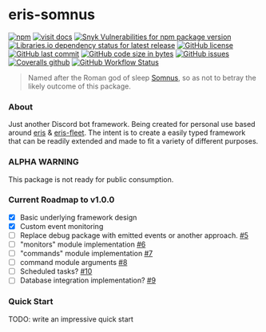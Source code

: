 # eris-somnus

[![npm](https://img.shields.io/npm/v/eris-somnus)][npm]
[![visit docs](https://img.shields.io/badge/docs-TypeDoc-informational)][docs]
[![Snyk Vulnerabilities for npm package version](https://img.shields.io/snyk/vulnerabilities/npm/eris-somnus)][npm]
[![Libraries.io dependency status for latest release](https://img.shields.io/librariesio/release/npm/eris-somnus)][npm]
[![GitHub license](https://img.shields.io/github/license/zikeji/eris-somnus)](https://github.com/zikeji/eris-somnus/blob/master/LICENSE)
[![GitHub last commit](https://img.shields.io/github/last-commit/zikeji/eris-somnus)][github]
[![GitHub code size in bytes](https://img.shields.io/github/languages/code-size/zikeji/eris-somnus)][github]
[![GitHub issues](https://img.shields.io/github/issues/zikeji/eris-somnus)](https://github.com/zikeji/eris-somnus/issues)
[![Coveralls github](https://img.shields.io/coveralls/github/zikeji/eris-somnus)][github]
[![GitHub Workflow Status](https://img.shields.io/github/workflow/status/zikeji/eris-somnus/Lint,%20Test,%20Build,%20&%20Coverage)][github]

[npm]: https://www.npmjs.com/package/eris-somnus
[github]: https://github.com/zikeji/eris-somnus
[docs]: https://eris-somnus.zikeji.com

> Named after the Roman god of sleep [Somnus](https://mythology.wikia.org/wiki/Somnus), so as not to betray the likely outcome of this package.

### About

Just another Discord bot framework. Being created for personal use based around [eris](https://github.com/abalabahaha/eris) & [eris-fleet](https://github.com/danclay/eris-fleet). The intent is to create a easily typed framework that can be readily extended and made to fit a variety of different purposes.

### ALPHA WARNING

This package is not ready for public consumption.

### Current Roadmap to v1.0.0

- [x] Basic underlying framework design
- [x] Custom event monitoring
- [ ] Replace debug package with emitted events or another approach. [#5](https://github.com/zikeji/eris-somnus/issues/5)
- [ ] "monitors" module implementation [#6](https://github.com/zikeji/eris-somnus/issues/6)
- [ ] "commands" module implementation [#7](https://github.com/zikeji/eris-somnus/issues/7)
- [ ] command module arguments [#8](https://github.com/zikeji/eris-somnus/issues/8)
- [ ] Scheduled tasks? [#10](https://github.com/zikeji/eris-somnus/issues/10)
- [ ] Database integration implementation? [#9](https://github.com/zikeji/eris-somnus/issues/9)

### Quick Start

TODO: write an impressive quick start